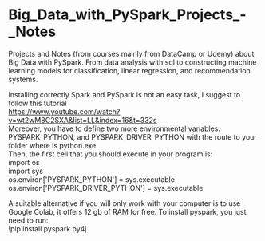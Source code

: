 # Big_Data_with_PySpark_Projects_-_Notes

Projects and Notes (from courses mainly from DataCamp or Udemy) about Big Data with PySpark. From data analysis with sql to constructing machine learning models for classification, linear regression, and recommendation systems.  
  
Installing correctly Spark and PySpark is not an easy task, I suggest to follow this tutorial  
https://www.youtube.com/watch?v=wt2wM8C2SXA&list=LL&index=16&t=332s  
Moreover, you have to define two more environmental variables: PYSPARK_PYTHON, and PYSPARK_DRIVER_PYTHON with the route to your folder where is python.exe.   
Then, the first cell that you should execute in your program is:     
import os    
import sys    
os.environ['PYSPARK_PYTHON'] = sys.executable    
os.environ['PYSPARK_DRIVER_PYTHON'] = sys.executable    
    
A suitable alternative if you will only work with your computer is to use Google Colab, it offers 12 gb of RAM for free. To install pyspark, you just need to run:    
!pip install pyspark py4j  
